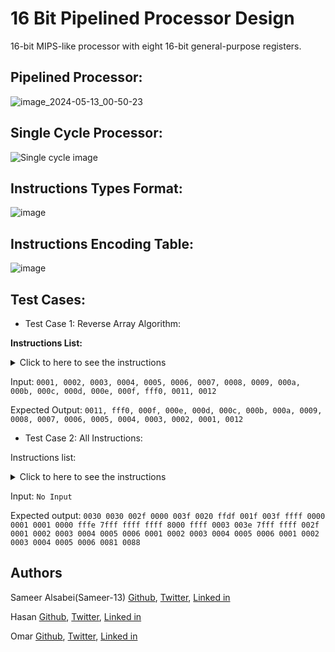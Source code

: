 # 16 Bit Pipelined Processor Design
16-bit MIPS-like processor with eight 16-bit general-purpose registers.


## Pipelined Processor:
![image_2024-05-13_00-50-23](https://github.com/Sameer-13/16-Bit-Pipelined-Processor-Design/assets/106761486/f969ca9d-f48f-4e8d-acbd-3492429b43b5)


## Single Cycle Processor:
![Single cycle image](https://github.com/Sameer-13/16-Bit-Pipelined-Processor-Design/assets/106761486/98800e9b-3de8-46d6-b484-fcab0870eb3f)


## Instructions Types Format:
![image](https://github.com/Sameer-13/16-Bit-Pipelined-Processor-Design/assets/106761486/363486e7-69ff-4912-a553-85195d099082)


## Instructions Encoding Table:
![image](https://github.com/Sameer-13/16-Bit-Pipelined-Processor-Design/assets/106761486/503a0e81-1955-40b2-b433-8a5771c36dc6)


## Test Cases:
- Test Case 1: Reverse Array Algorithm:

**Instructions List:**

<details>
  <summary>Click to here to see the instructions</summary>
  <p>
4a00

4c01

d001

044d

6640

6880

1930

16f2

5680

5840

427f

4481

a478

e00d
  </p>
</details>

Input: ```0001, 0002, 0003, 0004, 0005, 0006, 0007, 0008, 0009, 000a, 000b, 000c, 000d, 000e, 000f, fff0, 0011, 0012```

Expected Output: ```0011, fff0, 000f, 000e, 000d, 000c, 000b, 000a, 0009, 0008, 0007, 0006, 0005, 0004, 0003, 0002, 0001, 0012```

- Test Case 2: All Instructions:

Instructions list:
<details>
  <summary>Click to here to see the instructions</summary>
  <p>
    d003
1444
    
467f

1854

0ac8

0cc9

0eca

5200

5401

5602

5803

5a04

5c05

5e06

4e1f

029b

05bc

07f5

08c6

0a1e

0cc7

0e1f

5207

5408

5609

580a

5a0b

5c0c

5e0d

12f0

14f1

17bd

18f2

1bb3

1ccd

2ec3

520e

540f

5610

5811

5a12

5c13

5e14

3a41

38bf

22fe

6dff

5215

5816

5a17

5c18

4200

4402

4600

4804

4a00

4c06

4e06

7f82

4201

8f82

4400

9f82

4603

af82

4800

bf82

4a05

cf82

4c00

5219

541a

561b

581c

5a1d

5c1e

4201

4400

4600

4800

4a05

4c06

4e07

7f82

4200

8f82

4402

9f82

4603

af82

4804

bf82

4a00

cf82

4c00

4e1e

53c1

55c2

57c3

59c4

5bc5

5dc6

4201

4400

4603

4804

4a00

4c00

4e3f

7f82

4200

8f82

4402

9f82

4600

af82

4800

bf82

4a05

cf82

4c06

4e1e

53c7

55c8

57c9

59ca

5bcb

5dcc

f083

5c4e

e082

421e

5e4d

45c8

47c0

1c87

e088

10c6

e08a
  </p>
</details>


Input: ```No Input```

Expected output: ```0030 0030 002f 0000 003f 0020 ffdf 001f 003f ffff 0000 0001 0001 0000 fffe 7fff ffff ffff 8000 ffff 0003 003e 7fff ffff 002f 0001 0002 0003 0004 0005 0006 0001 0002 0003 0004 0005 0006 0001 0002 0003 0004 0005 0006 0081 0088```

## Authors
Sameer Alsabei(Sameer-13) [Github](https://github.com/Sameer-13), [Twitter](https://x.com/Sameer_Alsabea), [Linked in](https://www.linkedin.com/in/sameer-alsabea-610291239/)

Hasan [Github](), [Twitter](), [Linked in](https://www.linkedin.com/in/hassan-alhulays-599524ba/)

Omar [Github](), [Twitter](), [Linked in]()

